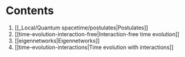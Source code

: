 # Contents
1. [[_Local/Quantum spacetime/postulates|Postulates]]
2. [[time-evolution-interaction-free|Interaction-free time evolution]]
3. [[eigennetworks|Eigennetworks]]
4. [[time-evolution-interactions|Time evolution with interactions]]





